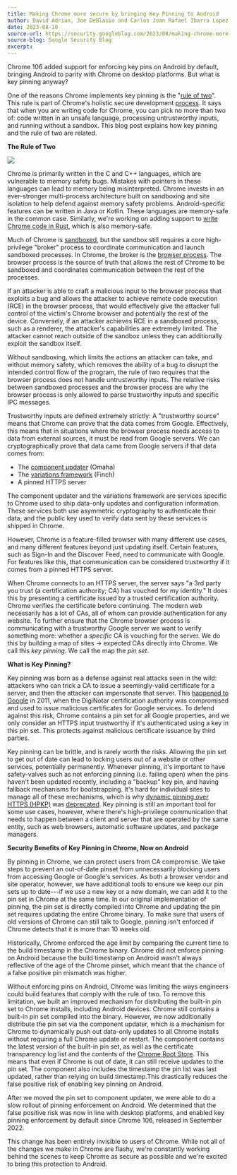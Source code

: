 ```yaml
---
title: Making Chrome more secure by bringing Key Pinning to Android
author: David Adrian, Joe DeBlasio and Carlos Joan Rafael Ibarra Lopez
date: 2023-08-10
source-url: https://security.googleblog.com/2023/08/making-chrome-more-secure-by-bringing.html
source-blog: Google Security Blog
excerpt: 
---
```


Chrome 106 added support for enforcing key pins on Android by default, bringing Android to parity with Chrome on desktop platforms. But what is key pinning anyway?

One of the reasons Chrome implements key pinning is the "[rule of two](https://chromium.googlesource.com/chromium/src/+/master/docs/security/rule-of-2.md)". This rule is part of Chrome's holistic secure development [process](https://security.googleblog.com/2023/07/a-look-at-chromes-security-review.html). It says that when you are writing code for Chrome, you can pick no more than two of: code written in an unsafe language, processing untrustworthy inputs, and running without a sandbox. This blog post explains how key pinning and the rule of two are related.

**The Rule of Two**

[![](https://blogger.googleusercontent.com/img/b/R29vZ2xl/AVvXsEhkMCAZIV-7_1mjIhy60O5r_rMLsVIuYaojpukxs79U78aJZyMLGyIIA_0B_Ead2UNrzer1ij6etVoV9wuLzih5Izndu44rd-HEyOh3SsSEc1CKLfqaTxp43UJDewbIIbVdO2HLmQM10BlFpljOOCBxlDw0rPf-zA1BhRrxoO74ZHgcJB2lmb15Hbg78aJB/s1600/image1.png)](https://blogger.googleusercontent.com/img/b/R29vZ2xl/AVvXsEhkMCAZIV-7_1mjIhy60O5r_rMLsVIuYaojpukxs79U78aJZyMLGyIIA_0B_Ead2UNrzer1ij6etVoV9wuLzih5Izndu44rd-HEyOh3SsSEc1CKLfqaTxp43UJDewbIIbVdO2HLmQM10BlFpljOOCBxlDw0rPf-zA1BhRrxoO74ZHgcJB2lmb15Hbg78aJB/s1600/image1.png)

Chrome is primarily written in the C and C++ languages, which are vulnerable to memory safety bugs. Mistakes with pointers in these languages can lead to memory being misinterpreted. Chrome invests in an ever-stronger multi-process architecture built on sandboxing and site isolation to help defend against memory safety problems. Android-specific features can be written in Java or Kotlin. These languages are memory-safe in the common case. Similarly, we're working on adding support to [write Chrome code in Rust](https://security.googleblog.com/2023/01/supporting-use-of-rust-in-chromium.html), which is also memory-safe.

Much of Chrome is [sandboxed](https://blog.chromium.org/2008/10/new-approach-to-browser-security-google.html), but the sandbox still requires a core high-privilege "broker" process to coordinate communication and launch sandboxed processes. In Chrome, the broker is the [browser process](https://chromium.googlesource.com/chromium/src/+/refs/heads/main/docs/design/sandbox.md). The browser process is the source of truth that allows the rest of Chrome to be sandboxed and coordinates communication between the rest of the processes.

If an attacker is able to craft a malicious input to the browser process that exploits a bug and allows the attacker to achieve remote code execution (RCE) in the browser process, that would effectively give the attacker full control of the victim's Chrome browser and potentially the rest of the device. Conversely, if an attacker achieves RCE in a sandboxed process, such as a renderer, the attacker's capabilities are extremely limited. The attacker cannot reach outside of the sandbox unless they can additionally exploit the sandbox itself.

Without sandboxing, which limits the actions an attacker can take, and without memory safety, which removes the ability of a bug to disrupt the intended control flow of the program, the rule of two requires that the browser process does not handle untrustworthy inputs. The relative risks between sandboxed processes and the browser process are why the browser process is only allowed to parse trustworthy inputs and specific IPC messages.

Trustworthy inputs are defined extremely strictly: A "trustworthy source" means that Chrome can prove that the data comes from Google. Effectively, this means that in situations where the browser process needs access to data from external sources, it must be read from Google servers. We can cryptographically prove that data came from Google servers if that data comes from:

-   The [component updater](https://chromium.googlesource.com/chromium/src/+/lkgr/components/component_updater/README.md) (Omaha)
-   The [variations framework](https://developer.chrome.com/docs/web-platform/chrome-variations/) (Finch)
-   A pinned HTTPS server

The component updater and the variations framework are services specific to Chrome used to ship data-only updates and configuration information. These services both use asymmetric cryptography to authenticate their data, and the public key used to verify data sent by these services is shipped in Chrome.

However, Chrome is a feature-filled browser with many different use cases, and many different features beyond just updating itself. Certain features, such as Sign-In and the Discover Feed, need to communicate with Google. For features like this, that communication can be considered trustworthy if it comes from a pinned HTTPS server.

When Chrome connects to an HTTPS server, the server says "a 3rd party you trust (a certification authority; CA) has vouched for my identity." It does this by presenting a certificate issued by a trusted certification authority. Chrome verifies the certificate before continuing. The modern web necessarily has a lot of CAs, all of whom can provide authentication for any website. To further ensure that the Chrome browser process is communicating with a trustworthy Google server we want to verify something more: whether a *specific* CA is vouching for the server. We do this by building a map of sites → expected CAs directly into Chrome. We call this *key pinning*. We call the map the *pin set*.

**What is Key Pinning?**

Key pinning was born as a defense against real attacks seen in the wild: attackers who can trick a CA to issue a seemingly-valid certificate for a server, and then the attacker can impersonate that server. This [happened to Google](https://security.googleblog.com/2011/08/update-on-attempted-man-in-middle.html) in 2011, when the DigiNotar certification authority was compromised and used to issue malicious certificates for Google services. To defend against this risk, Chrome contains a pin set for all Google properties, and we only consider an HTTPS input trustworthy if it's authenticated using a key in this pin set. This protects against malicious certificate issuance by third parties.

Key pinning can be brittle, and is rarely worth the risks. Allowing the pin set to get out of date can lead to locking users out of a website or other services, potentially permanently. Whenever pinning, it's important to have safety-valves such as not enforcing pinning (i.e. failing open) when the pins haven't been updated recently, including a "backup" key pin, and having fallback mechanisms for bootstrapping. It's hard for individual sites to manage all of these mechanisms, which is why [dynamic pinning over HTTPS (HPKP)](https://datatracker.ietf.org/doc/html/rfc7469) was [deprecated](https://groups.google.com/a/chromium.org/g/blink-dev/c/he9tr7p3rZ8/m/eNMwKPmUBAAJ). Key pinning is still an important tool for some use cases, however, where there's high-privilege communication that needs to happen between a client and server that are operated by the same entity, such as web browsers, automatic software updates, and package managers.

**Security Benefits of Key Pinning in Chrome, Now on Android**

By pinning in Chrome, we can protect users from CA compromise. We take steps to prevent an out-of-date pinset from unnecessarily blocking users from accessing Google or Google's services. As both a browser vendor and site operator, however, we have additional tools to ensure we keep our pin sets up to date---if we use a new key or a new domain, we can add it to the pin set in Chrome at the same time. In our original implementation of pinning, the pin set is directly compiled into Chrome and updating the pin set requires updating the entire Chrome binary. To make sure that users of old versions of Chrome can still talk to Google, pinning isn't enforced if Chrome detects that it is more than 10 weeks old.

Historically, Chrome enforced the age limit by comparing the current time to the build timestamp in the Chrome binary. Chrome did not enforce pinning on Android because the build timestamp on Android wasn't always reflective of the age of the Chrome pinset, which meant that the chance of a false positive pin mismatch was higher.

Without enforcing pins on Android, Chrome was limiting the ways engineers could build features that comply with the rule of two. To remove this limitation, we built an improved mechanism for distributing the built-in pin set to Chrome installs, including Android devices. Chrome still contains a built-in pin set compiled into the binary. However, we now additionally distribute the pin set via the component updater, which is a mechanism for Chrome to dynamically push out data-only updates to all Chrome installs without requiring a full Chrome update or restart. The component contains the latest version of the built-in pin set, as well as the certificate transparency log list and the contents of the [Chrome Root Store](https://g.co/chrome/root-policy). This means that even if Chrome is out of date, it can still receive updates to the pin set. The component also includes the timestamp the pin list was last updated, rather than relying on build timestamp.This drastically reduces the false positive risk of enabling key pinning on Android.

After we moved the pin set to component updater, we were able to do a slow rollout of pinning enforcement on Android. We determined that the false positive risk was now in line with desktop platforms, and enabled key pinning enforcement by default since Chrome 106, released in September 2022.

This change has been entirely invisible to users of Chrome. While not all of the changes we make in Chrome are flashy, we're constantly working behind the scenes to keep Chrome as secure as possible and we're excited to bring this protection to Android.